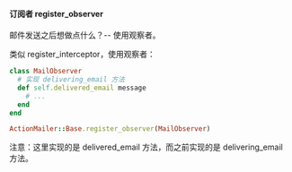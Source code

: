 #### 订阅者 register_observer

邮件发送之后想做点什么？-- 使用观察者。

类似 register_interceptor，使用观察者：

```ruby
class MailObserver
  # 实现 delivering_email 方法
  def self.delivered_email message
    # ...
  end
end

ActionMailer::Base.register_observer(MailObserver)
```

注意：这里实现的是 delivered_email 方法，而之前实现的是 delivering_email 方法。

